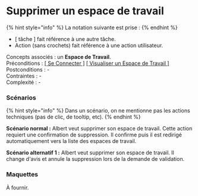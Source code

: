 # Supprimer un espace de travail

{% hint style="info" %}
La notation suivante est prise :
{% endhint %}

* \[ tâche \] fait référence à une autre tâche.
* Action \(sans crochets\) fait référence à une action utilisateur.

Concepts associés : un **Espace de Travail**.  
Préconditions : [\[ Se Connecter \]](se-connecter.md) [\[ Visualiser un Espace de Travail \]](visualiser-un-espace-de-travail.md)  
Postconditions : -  
Contraintes : -  
Complexité : -

### Scénarios

{% hint style="info" %}
Dans un scénario, on ne mentionne pas les actions techniques \(pas de clic, de tooltip, etc\). 
{% endhint %}

**Scénario normal :** Albert veut supprimer son espace de travail. Cette action requiert une confirmation de suppression. Il confirme puis il est redirigé automatiquement vers la liste des espaces de travail. 

**Scénario alternatif 1 :** Albert veut supprimer son espace de travail. Il change d'avis et annule la suppression lors de la demande de validation.

### Maquettes <a id="maquette-illustrative"></a>

À fournir.



